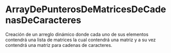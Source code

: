 # ArrayDePunterosDeMatricesDeCadenasDeCaracteres
Creación de un arreglo dinámico donde cada uno de sus elementos contendrá una lista de matrices la cual contendrá una matriz y a su vez contendrá una matriz para cadenas de caracteres.
